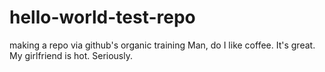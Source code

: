 # hello-world-test-repo
making a repo via github's organic training
Man, do I like coffee.  It's great.
My girlfriend is hot. Seriously.
